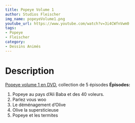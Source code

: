 ```yaml
---
title: Popeye Volume 1
author: Studios Fleischer
img_name: popeyeVolume1.png
youtube_url: https://www.youtube.com/watch?v=3i4CWfnVwm0
tags:
- Popeye
- Fleischer
category:
- Dessins Animés
---
```


# Description
[Popeye volume 1 en DVD](https://www.amazon.fr/gp/product/B000EHS5DS/ref=as_li_tl?ie=UTF8&tag=ctimes-21&camp=1642&creative=6746&linkCode=as2&creativeASIN=B000EHS5DS&linkId=597ecfa2f888f8e9bd702a54b8c1db86), collection de 5 épisodes
**Épisodes:**
1. Popeye au pays d’Ali Baba et des 40 voleurs.
2. Parlez vous woo
3. Le déménagement d’Olive
4. Olive la supersticieuse
5. Popeye et les termites
